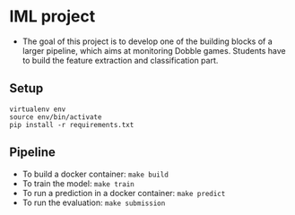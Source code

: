 # IML project

- The goal of this project is to develop one of the building blocks of a larger pipeline, which aims at monitoring Dobble games. Students have to build the feature extraction and classification part.

## Setup

```
virtualenv env
source env/bin/activate
pip install -r requirements.txt
```

## Pipeline
- To build a docker container: `make build`
- To train the model: `make train`
- To run a prediction in a docker container: `make predict`
- To run the evaluation: `make submission`